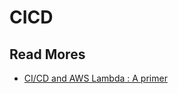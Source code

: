 # CICD

## Read Mores

- [CI/CD and AWS Lambda : A primer](https://medium.datadriveninvestor.com/data-engineering-ops-project-with-ci-cd-and-iac-af3ec23548d4)
